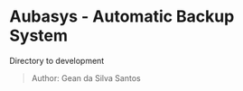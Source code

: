 Aubasys - Automatic Backup System
=========================================

Directory to development

>Author: Gean da Silva Santos
